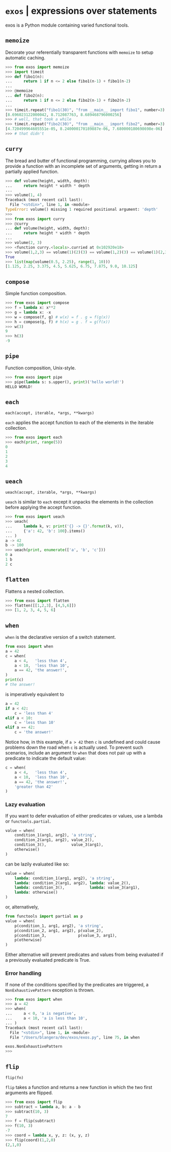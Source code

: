 # `exos` | **ex**pressions **o**ver **s**tatements

exos is a Python module containing varied functional tools.

## `memoize`

Decorate your referentially transparent functions with `memoize` to setup
automatic caching.

```python
>>> from exos import memoize
>>> import timeit
>>> def fibo1(n):
...     return 1 if n <= 2 else fibo1(n-1) + fibo1(n-2)
...
>>> @memoize
... def fibo2(n):
...     return 1 if n <= 2 else fibo2(n-1) + fibo2(n-2)
...
>>> timeit.repeat("fibo1(30)", "from __main__ import fibo1", number=3)
[8.696023122000042, 8.712087763, 8.689468796000256]
>>> # well, that took a while
>>> timeit.repeat("fibo2(30)", "from __main__ import fibo2", number=3)
[4.720499964605551e-05, 8.240000170189887e-06, 7.680000180698698e-06]
>>> # that didn't
```

## `curry`

The bread and butter of functional programming, currying allows you to provide
a function with an incomplete set of arguments, getting in return a partially
applied function.

```python
>>> def volume(height, width, depth):
...     return height * width * depth
...
>>> volume(1, 4)
Traceback (most recent call last):
  File "<stdin>", line 1, in <module>
TypeError: volume() missing 1 required positional argument: 'depth'
>>>
>>> from exos import curry
>>> @curry
... def volume(height, width, depth):
...     return height * width * depth
...
>>> volume(2, 3)
>>> <function curry.<locals>.curried at 0x102920e18>
>>> volume(1,2,3) == volume(1)(2)(3) == volume(1,2)(3) == volume(1)(2,3) == 6
True
>>> list(map(volume(0.5, 2.25), range(1, 10)))
[1.125, 2.25, 3.375, 4.5, 5.625, 6.75, 7.875, 9.0, 10.125]
```

## `compose`

Simple function composition.

```python
>>> from exos import compose
>>> f = lambda x: x**2
>>> g = lambda x: -x
>>> w = compose(f, g) # w(x) = f . g = f(g(x))
>>> h = compose(g, f) # h(x) = g . f = g(f(x))
>>> w(3)
9
>>> h(3)
-9
```

## `pipe`

Function composition, Unix-style.

```python
>>> from exos import pipe
>>> pipe(lambda s: s.upper(), print)('hello world!')
HELLO WORLD!
```

## `each`

`each(accept, iterable, *args, **kwargs)`

`each` applies the accept function to each of the elements in the iterable
collection.

```python
>>> from exos import each
>>> each(print, range(5))
0
1
2
3
4
```

## `ueach`

`ueach(accept, iterable, *args, **kwargs)`

`ueach` is similar to `each` except it unpacks the elements in the collection
before applying the accept function.

```python
>>> from exos import ueach
>>> ueach(
...     lambda k, v: print('{} -> {}'.format(k, v)),
...     {'a': 42, 'b': 100}.items()
... )
a -> 42
b -> 100
>>> ueach(print, enumerate(['a', 'b', 'c']))
0 a
1 b
2 c
```

## `flatten`
Flattens a nested collection.

```python
>>> from exos import flatten
>>> flatten([[1,2,3], [4,5,6]])
>>> [1, 2, 3, 4, 5, 6]
```

## `when`
`when` is the declarative version of a switch statement.

```python
from exos import when
a = 42
c = when(
    a < 4,   'less than 4',
    a < 10,  'less than 10',
    a == 42, 'the answer!',
)
print(c)
# the answer!
```
is imperatively equivalent to
```python
a = 42
if a < 42:
    c = 'less than 4'
elif a < 10:
    c = 'less than 10'
elif a == 42:
    c = 'the answer!'
```

Notice how, in this example, if `a > 42` then `c` is undefined and could cause
problems down the road when `c` is actually used. To prevent such scenarios,
include an argument to `when` that does not pair up with a predicate to
indicate the default value:
```python
c = when(
    a < 4,   'less than 4',
    a < 10,  'less than 10',
    a == 42, 'the answer!',
    'greater than 42'
)
```

### Lazy evaluation

If you want to defer evaluation of either predicates or values, use a lambda or `functools.partial`.

```python
value = when(
    condition_1(arg1, arg2), 'a string',
    condition_2(arg1, arg2), value_2(),
    condition_3(),           value_3(arg1),
    otherwise()
)
```
can be lazily evaluated like so:
```python
value = when(
    lambda: condition_1(arg1, arg2), 'a string',
    lambda: condition_2(arg1, arg2), lambda: value_2(),
    lambda: condition_3(),           lambda: value_3(arg1),
    lambda: otherwise()
)
```
or, alternatively,
```python
from functools import partial as p
value = when(
    p(condition_1, arg1, arg2), 'a string',
    p(condition_2, arg1, arg2), p(value_2),
    p(condition_3,              p(value_3, arg1),
    p(otherwise)
)
```

Either alternative will prevent predicates and values from being evaluated
if a previously evaluated predicate is True.

### Error handling

If none of the conditions specified by the predicates are triggered, a
`NonExhaustivePattern` exception is thrown.

```python
>>> from exos import when
>>> a = 42
>>> when(
...     a < 0, 'a is negative',
...     a < 10, 'a is less than 10',
... )
Traceback (most recent call last):
  File "<stdin>", line 1, in <module>
  File "/Users/blangera/dev/exos/exos.py", line 75, in when

exos.NonExhaustivePattern
>>>
```

## `flip`

`flip(fn)`

`flip` takes a function and returns a new function
in which the two first arguments are flipped.

```python
>>> from exos import flip
>>> subtract = lambda a, b: a - b
>>> subtract(10, 3)
7
>>> f = flip(subtract)
>>> f(10, 3)
-7
>>> coord = lambda x, y, z: (x, y, z)
>>> flip(coord)(1,2,0)
(2,1,0)
```

